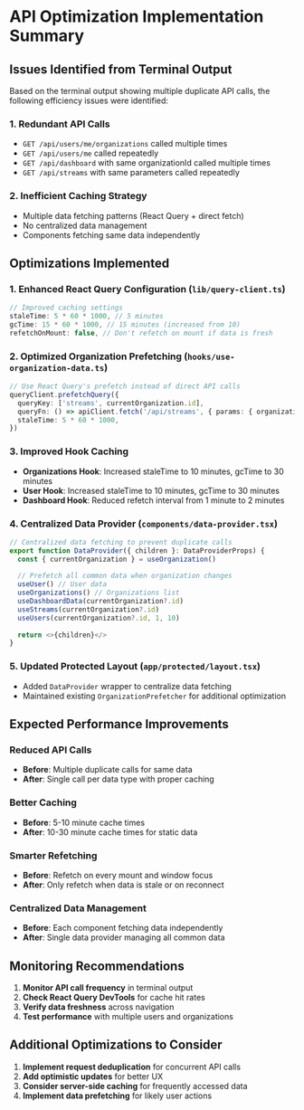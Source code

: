 # API Optimization Implementation Summary

## Issues Identified from Terminal Output

Based on the terminal output showing multiple duplicate API calls, the following efficiency issues were identified:

### 1. **Redundant API Calls**
- `GET /api/users/me/organizations` called multiple times
- `GET /api/users/me` called repeatedly 
- `GET /api/dashboard` with same organizationId called multiple times
- `GET /api/streams` with same parameters called repeatedly

### 2. **Inefficient Caching Strategy**
- Multiple data fetching patterns (React Query + direct fetch)
- No centralized data management
- Components fetching same data independently

## Optimizations Implemented

### 1. **Enhanced React Query Configuration** (`lib/query-client.ts`)
```typescript
// Improved caching settings
staleTime: 5 * 60 * 1000, // 5 minutes
gcTime: 15 * 60 * 1000, // 15 minutes (increased from 10)
refetchOnMount: false, // Don't refetch on mount if data is fresh
```

### 2. **Optimized Organization Prefetching** (`hooks/use-organization-data.ts`)
```typescript
// Use React Query's prefetch instead of direct API calls
queryClient.prefetchQuery({
  queryKey: ['streams', currentOrganization.id],
  queryFn: () => apiClient.fetch('/api/streams', { params: { organizationId: currentOrganization.id } }),
  staleTime: 5 * 60 * 1000,
})
```

### 3. **Improved Hook Caching** 
- **Organizations Hook**: Increased staleTime to 10 minutes, gcTime to 30 minutes
- **User Hook**: Increased staleTime to 10 minutes, gcTime to 30 minutes  
- **Dashboard Hook**: Reduced refetch interval from 1 minute to 2 minutes

### 4. **Centralized Data Provider** (`components/data-provider.tsx`)
```typescript
// Centralized data fetching to prevent duplicate calls
export function DataProvider({ children }: DataProviderProps) {
  const { currentOrganization } = useOrganization()
  
  // Prefetch all common data when organization changes
  useUser() // User data
  useOrganizations() // Organizations list
  useDashboardData(currentOrganization?.id)
  useStreams(currentOrganization?.id)
  useUsers(currentOrganization?.id, 1, 10)
  
  return <>{children}</>
}
```

### 5. **Updated Protected Layout** (`app/protected/layout.tsx`)
- Added `DataProvider` wrapper to centralize data fetching
- Maintained existing `OrganizationPrefetcher` for additional optimization

## Expected Performance Improvements

### **Reduced API Calls**
- **Before**: Multiple duplicate calls for same data
- **After**: Single call per data type with proper caching

### **Better Caching**
- **Before**: 5-10 minute cache times
- **After**: 10-30 minute cache times for static data

### **Smarter Refetching**
- **Before**: Refetch on every mount and window focus
- **After**: Only refetch when data is stale or on reconnect

### **Centralized Data Management**
- **Before**: Each component fetching data independently
- **After**: Single data provider managing all common data

## Monitoring Recommendations

1. **Monitor API call frequency** in terminal output
2. **Check React Query DevTools** for cache hit rates
3. **Verify data freshness** across navigation
4. **Test performance** with multiple users and organizations

## Additional Optimizations to Consider

1. **Implement request deduplication** for concurrent API calls
2. **Add optimistic updates** for better UX
3. **Consider server-side caching** for frequently accessed data
4. **Implement data prefetching** for likely user actions
